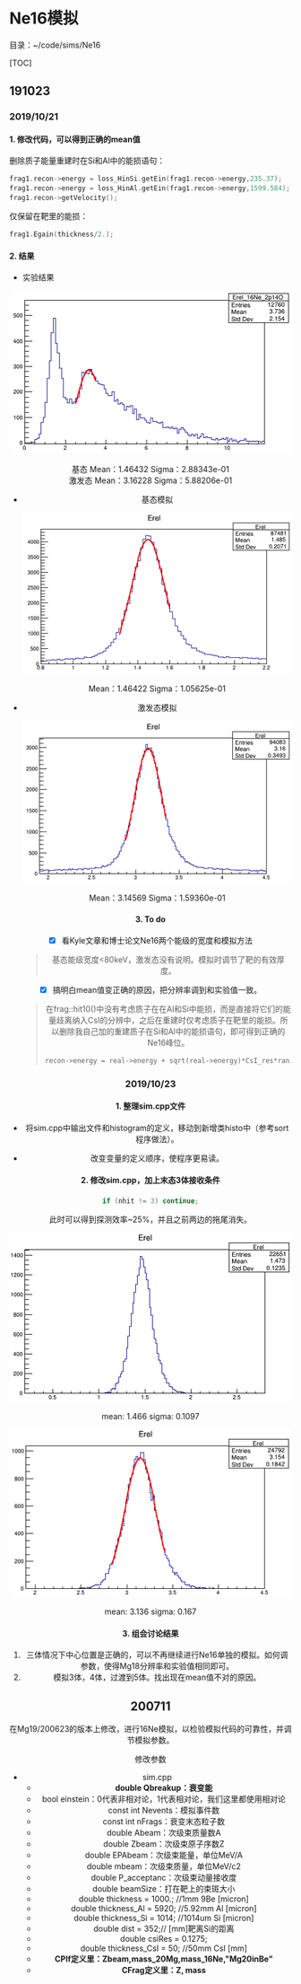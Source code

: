 # Ne16模拟

目录：~/code/sims/Ne16

[TOC]

  

## 191023

### 2019/10/21

#### 1. 修改代码，可以得到正确的mean值

删除质子能量重建时在Si和Al中的能损语句：

```C++
frag1.recon->energy = loss_HinSi.getEin(frag1.recon->energy,235.37);
frag1.recon->energy = loss_HinAl.getEin(frag1.recon->energy,1599.584);
frag1.recon->getVelocity();
```

仅保留在靶里的能损：

```C++
frag1.Egain(thickness/2.);
```

#### 2. 结果

- 实验结果

![Ne16expinvmass](img/Ne16expinvmass.png)

<center>基态        Mean：1.46432     Sigma：2.88343e-01<center>


<center>激发态    Mean：3.16228    Sigma：5.88206e-01<center>


- 基态模拟

  ![Ne16gssiminvmass](img/Ne16gssiminvmass.PNG)

  <center>Mean：1.46422          Sigma：1.05625e-01<center>

- 激发态模拟

  ![Ne16exsiminvmass](img/Ne16exsiminvmass.PNG)

  <center>Mean：3.14569          Sigma：1.59360e-01<center>

#### 3. To do

- [x] 看Kyle文章和博士论文Ne16两个能级的宽度和模拟方法

  > 基态能级宽度<80keV，激发态没有说明。模拟时调节了靶的有效厚度。

- [x] 搞明白mean值变正确的原因，把分辨率调到和实验值一致。

  > 在frag::hit10()中没有考虑质子在在Al和Si中能损，而是直接将它们的能量歧离纳入CsI的分辨中，之后在重建时仅考虑质子在靶里的能损。所以删除我自己加的重建质子在Si和Al中的能损语句，即可得到正确的Ne16峰位。
  >
  > ```C++
  > recon->energy = real->energy + sqrt(real->energy)*CsI_res*ran.Gaus(0.,1.);  //in frag::hit10()
  > ```

### 2019/10/23

#### 1. 整理sim.cpp文件

- 将sim.cpp中输出文件和histogram的定义，移动到新增类histo中（参考sort程序做法）。

- 改变变量的定义顺序，使程序更易读。

#### 2. 修改sim.cpp，加上末态3体接收条件 

```C++
if (nhit != 3) continue;
```

此时可以得到探测效率~25%，并且之前两边的拖尾消失。

![Ne16gssiminvmass-1](img/Ne16gssiminvmass-1.png)

<center>mean: 1.466  sigma: 0.1097</center>

![Ne16expinvmass](img/Ne16exsiminvmass-1.png)

 

<center>mean: 3.136    sigma: 0.167</center>

#### 3. 组会讨论结果

1. 三体情况下中心位置是正确的，可以不再继续进行Ne16单独的模拟。如何调参数，使得Mg18分辨率和实验值相同即可。
2. 模拟3体，4体，过渡到5体。找出现在mean值不对的原因。

## 200711

在Mg19/200623的版本上修改，进行16Ne模拟，以检验模拟代码的可靠性，并调节模拟参数。

修改参数

* sim.cpp
  * **double Qbreakup：衰变能**
  * bool einstein：0代表非相对论，1代表相对论，我们这里都使用相对论
  * const int Nevents：模拟事件数
  * const int nFrags：衰变末态粒子数
  * double Abeam：次级束质量数A
  * double Zbeam：次级束原子序数Z
  * double EPAbeam：次级束能量，单位MeV/A
  * double mbeam：次级束质量，单位MeV/c2
  * double P_acceptanc：次级束动量接收度
  * double beamSize：打在靶上的束斑大小
  * double thickness = 1000.; //1mm 9Be [micron]
  * double thickness_Al = 5920; //5.92mm Al [micron]
  * double thickness_Si = 1014; //1014um Si [micron]
  * double dist = 352;// [mm]靶离Si的距离
  * double csiRes = 0.1275;
  * double thickness_CsI = 50; //50mm CsI [mm]
  * **CPlf定义里：Zbeam,mass_20Mg,mass_16Ne,"Mg20inBe"**
  * **CFrag定义里：Z, mass**